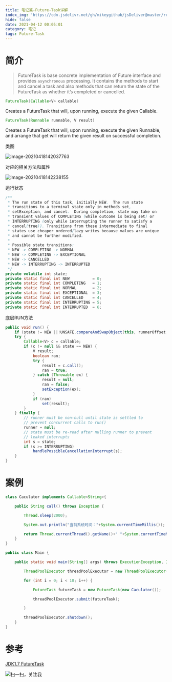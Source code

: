 ```yaml
---
title: 笔记篇-Future-Task详解
index_img: 'https://cdn.jsdelivr.net/gh/mikeygithub/jsDeliver@master/resource/img/Future-Task.jpeg'
hide: false
date: 2021-04-12 00:05:01
category: 笔记
tags: Future-Task
---
```


# 简介

>FutureTask is base concrete implementation of Future interface and provides `asynchronous` processing. It contains the methods to start and cancel a task and also methods that can return the state of the FutureTask as whether it’s completed or cancelled.


```java
FutureTask(Callable<V> callable)
```
Creates a FutureTask that will, upon running, execute the given Callable.
```java
FutureTask(Runnable runnable, V result)
```
Creates a FutureTask that will, upon running, execute the given Runnable, and arrange that get will return the given result on successful completion.

类图

![image-20210418142037763](/home/mikey/Downloads/jsDeliver/resource/img/image-20210418142037763.png)

对应的相关方法和属性

![image-20210418142238155](/home/mikey/Downloads/jsDeliver/resource/img/image-20210418142238155.png)

运行状态

```java
/**
 * The run state of this task, initially NEW.  The run state
 * transitions to a terminal state only in methods set,
 * setException, and cancel.  During completion, state may take on
 * transient values of COMPLETING (while outcome is being set) or
 * INTERRUPTING (only while interrupting the runner to satisfy a
 * cancel(true)). Transitions from these intermediate to final
 * states use cheaper ordered/lazy writes because values are unique
 * and cannot be further modified.
 *
 * Possible state transitions:
 * NEW -> COMPLETING -> NORMAL
 * NEW -> COMPLETING -> EXCEPTIONAL
 * NEW -> CANCELLED
 * NEW -> INTERRUPTING -> INTERRUPTED
 */
private volatile int state;
private static final int NEW          = 0;
private static final int COMPLETING   = 1;
private static final int NORMAL       = 2;
private static final int EXCEPTIONAL  = 3;
private static final int CANCELLED    = 4;
private static final int INTERRUPTING = 5;
private static final int INTERRUPTED  = 6;
```

底层RUN方法

```java
public void run() {
    if (state != NEW ||!UNSAFE.compareAndSwapObject(this, runnerOffset,null, Thread.currentThread()))return;
    try {
        Callable<V> c = callable;
        if (c != null && state == NEW) {
            V result;
            boolean ran;
            try {
                result = c.call();
                ran = true;
            } catch (Throwable ex) {
                result = null;
                ran = false;
                setException(ex);
            }
            if (ran)
                set(result);
        }
    } finally {
        // runner must be non-null until state is settled to
        // prevent concurrent calls to run()
        runner = null;
        // state must be re-read after nulling runner to prevent
        // leaked interrupts
        int s = state;
        if (s >= INTERRUPTING)
            handlePossibleCancellationInterrupt(s);
    }
}
```



# 案例

```java
class Caculator implements Callable<String>{

    public String call() throws Exception {

        Thread.sleep(2000);

        System.out.println("当前系统时间："+System.currentTimeMillis());

        return Thread.currentThread().getName()+" "+System.currentTimeMillis();
    }
}

public class Main {

    public static void main(String[] args) throws ExecutionException, InterruptedException {

        ThreadPoolExecutor threadPoolExecutor = new ThreadPoolExecutor(3, 5, 200, TimeUnit.MICROSECONDS, new LinkedBlockingQueue<Runnable>(30));

        for (int i = 0; i < 10; i++) {

            FutureTask futureTask = new FutureTask(new Caculator());

            threadPoolExecutor.submit(futureTask);

        }

        threadPoolExecutor.shutdown();
    }
}
```


# 参考

[JDK1.7 FutureTask](https://docs.oracle.com/javase/7/docs/api/java/util/concurrent/FutureTask.html)<br/>


![扫一扫，关注我](https://cdn.jsdelivr.net/gh/mikeygithub/jsDeliver@master/resource/img/wechat.jpg)